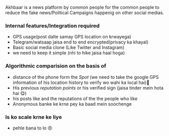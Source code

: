 Akhbaar is a news platform by common people for the common people to reduce the fake news/Political Campaigns happenig on other social medias.

### Internal features/Integration required

- GPS usage(post dalte samay GPS location on krwayega)
- Telegram/watsaap jaisa end to end encrypted(privacy ka khayal)
- Basic social media clone (Like Twitter and Instagram)
- we need to keep it simple (nhi to hike jaisa haal hoga)



### Algorithmic comparision on the basis of

- distance of the phone form the *Spot* (we need to take the google GPS information of his location history to verify wo wahi ka local hai)🧐
- His previous *reputation points* or his verified sign (jaisa tinder mein hota hai 😋)
- his posts like and the reputations of the the people who like
- Anonymous banke ke krne pey ka baad mein soochenge 


### Is ko scale krne ke liye 

- pehle bana to lo 😠
